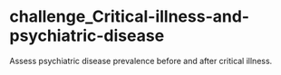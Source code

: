 # challenge_Critical-illness-and-psychiatric-disease
Assess psychiatric disease prevalence before and after critical illness.
